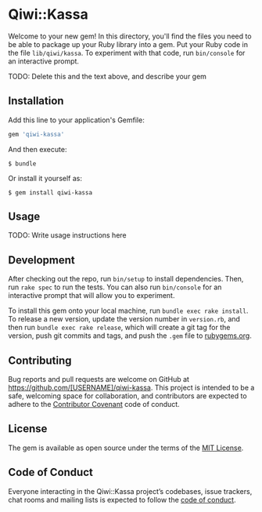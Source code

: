 # Qiwi::Kassa

Welcome to your new gem! In this directory, you'll find the files you need to be able to package up your Ruby library into a gem. Put your Ruby code in the file `lib/qiwi/kassa`. To experiment with that code, run `bin/console` for an interactive prompt.

TODO: Delete this and the text above, and describe your gem

## Installation

Add this line to your application's Gemfile:

```ruby
gem 'qiwi-kassa'
```

And then execute:

    $ bundle

Or install it yourself as:

    $ gem install qiwi-kassa

## Usage

TODO: Write usage instructions here

## Development

After checking out the repo, run `bin/setup` to install dependencies. Then, run `rake spec` to run the tests. You can also run `bin/console` for an interactive prompt that will allow you to experiment.

To install this gem onto your local machine, run `bundle exec rake install`. To release a new version, update the version number in `version.rb`, and then run `bundle exec rake release`, which will create a git tag for the version, push git commits and tags, and push the `.gem` file to [rubygems.org](https://rubygems.org).

## Contributing

Bug reports and pull requests are welcome on GitHub at https://github.com/[USERNAME]/qiwi-kassa. This project is intended to be a safe, welcoming space for collaboration, and contributors are expected to adhere to the [Contributor Covenant](http://contributor-covenant.org) code of conduct.

## License

The gem is available as open source under the terms of the [MIT License](https://opensource.org/licenses/MIT).

## Code of Conduct

Everyone interacting in the Qiwi::Kassa project’s codebases, issue trackers, chat rooms and mailing lists is expected to follow the [code of conduct](https://github.com/[USERNAME]/qiwi-kassa/blob/master/CODE_OF_CONDUCT.md).
